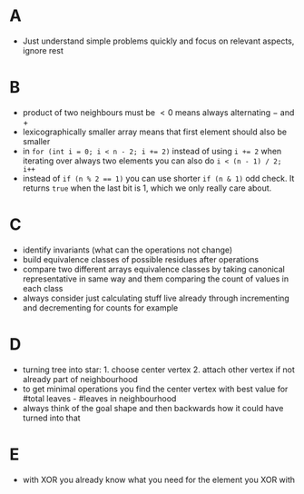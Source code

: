 # A
- Just understand simple problems quickly and focus on relevant aspects, ignore rest

# B
- product of two neighbours must be $<0$ means always alternating $-$ and $+$
- lexicographically smaller array means that first element should also be smaller
- in `for (int i = 0; i < n - 2; i += 2)` instead of using `i += 2` when iterating over always two elements you can also do `i < (n - 1) / 2; i++`
- instead of `if (n % 2 == 1)` you can use shorter `if (n & 1)` odd check. It returns `true` when the last bit is 1, which we only really care about.

# C
- identify invariants (what can the operations not change)
- build equivalence classes of possible residues after operations
- compare two different arrays equivalence classes by taking canonical representative in same way and them comparing the count of values in each class
- always consider just calculating stuff live already through incrementing and decrementing for counts for example

# D
- turning tree into star: 1. choose center vertex 2. attach other vertex if not already part of neighbourhood
- to get minimal operations you find the center vertex with best value for #total leaves - #leaves in neighbourhood
- always think of the goal shape and then backwards how it could have turned into that

# E
- with XOR you already know what you need for the element you XOR with
